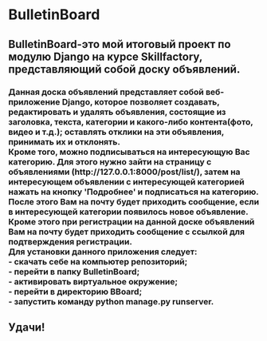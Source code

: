 # BulletinBoard
<h2>BulletinBoard-это мой итоговый проект по модулю Django на курсе Skillfactory, представляющий собой доску объявлений.</h2>
<h3>Данная доска объявлений представляет собой веб-приложение Django, которое позволяет создавать, редактировать и удалять объявления, состоящие из заголовка, текста, категории и какого-либо контента(фото, видео и т.д.); оставлять отклики на эти объявления, принимать их и отклонять. <br> Кроме того, можно подписываться на интересующую Вас категорию. Для этого нужно зайти на страницу с объявлениями (http://127.0.0.1:8000/post/list/), затем на интересующем объявлении с интересующей категорией нажать на кнопку 'Подробнее' и подписаться на категорию. После этого Вам на почту будет приходить сообщение, если в интересующей категории появилось новое объявление. <br> Кроме этого при регистрации на данной доске объявлений Вам на почту будет приходить сообщение с ссылкой для подтверждения регистрации. <br> Для установки данного приложения следует: <br> - скачать себе на компьютер репозиторий;<br> - перейти в папку BulletinBoard; <br> - активировать виртуальное окружение; <br> - перейти в директорию BBoard; <br> - запустить команду python manage.py runserver. </h3>
<h2>Удачи!</h2>
